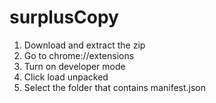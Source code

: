 # surplusCopy

1. Download and extract the zip
2. Go to chrome://extensions
3. Turn on developer mode
4. Click load unpacked
5. Select the folder that contains manifest.json
